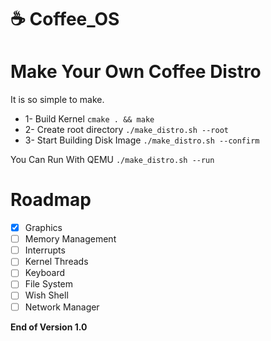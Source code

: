 # :coffee: Coffee_OS
# Make Your Own Coffee Distro
It is so simple to make.
* 1- Build Kernel `cmake . && make`
* 2- Create root directory `./make_distro.sh --root`
* 3- Start Building Disk Image `./make_distro.sh --confirm`

You Can Run With QEMU `./make_distro.sh --run`

# Roadmap
- [x] Graphics
- [ ] Memory Management
- [ ] Interrupts
- [ ] Kernel Threads
- [ ] Keyboard
- [ ] File System
- [ ] Wish Shell
- [ ] Network Manager

**End of Version 1.0**
